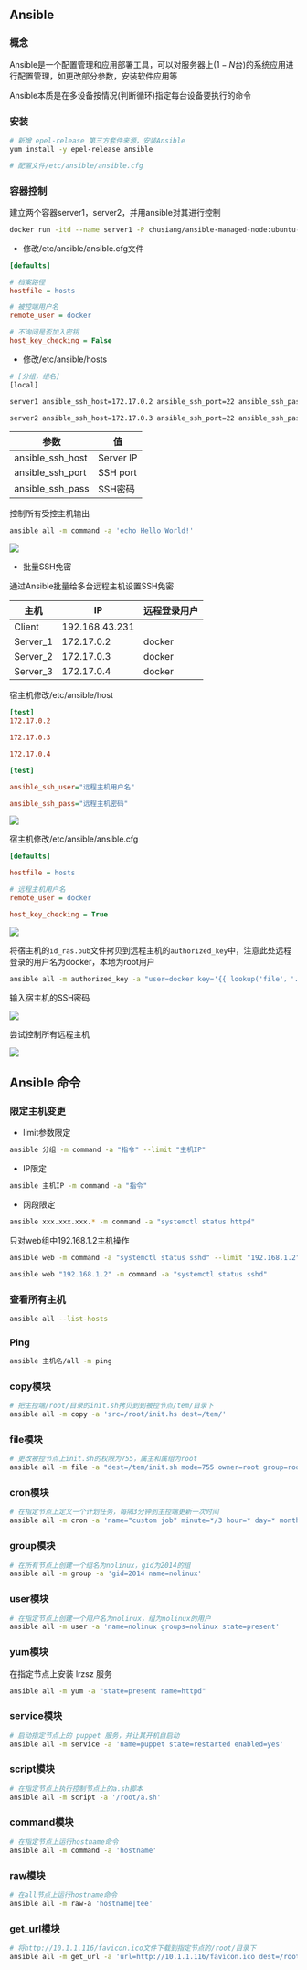 <!--
 * @Description: 
 * @Version: 1.0
 * @Author: DaLao
 * @Email: dalao_li@163.com
 * @Date: 2021-03-08 09:36:50
 * @LastEditors: dalao
 * @LastEditTime: 2022-04-17 09:31:56
-->


## Ansible


### 概念


Ansible是一个配置管理和应用部署工具，可以对服务器上($1-N$台)的系统应用进行配置管理，如更改部分参数，安装软件应用等

Ansible本质是在多设备按情况(判断循环)指定每台设备要执行的命令



### 安装

```sh
# 新增 epel-release 第三方套件来源，安装Ansible
yum install -y epel-release ansible

# 配置文件/etc/ansible/ansible.cfg
```



### 容器控制


建立两个容器server1，server2，并用ansible对其进行控制

```sh
docker run -itd --name server1 -P chusiang/ansible-managed-node:ubuntu-14.04
```

- 修改/etc/ansible/ansible.cfg文件

```ini
[defaults]

# 档案路径
hostfile = hosts

# 被控端用户名
remote_user = docker

# 不询问是否加入密钥
host_key_checking = False
```


- 修改/etc/ansible/hosts

```sh
# [分组，组名]
[local]

server1 ansible_ssh_host=172.17.0.2 ansible_ssh_port=22 ansible_ssh_pass=docker

server2 ansible_ssh_host=172.17.0.3 ansible_ssh_port=22 ansible_ssh_pass=docker
```

| 参数             | 值        |
| ---------------- | --------- |
| ansible_ssh_host | Server IP |
| ansible_ssh_port | SSH port  |
| ansible_ssh_pass | SSH密码   |

控制所有受控主机输出

```sh
ansible all -m command -a 'echo Hello World!'
```

![](https://cdn.hurra.ltd/img/20210308100822.png)


- 批量SSH免密

通过Ansible批量给多台远程主机设置SSH免密

| 主机     | IP             | 远程登录用户 |
| -------- | -------------- | ------------ |
| Client   | 192.168.43.231 |              |
| Server_1 | 172.17.0.2     | docker       |
| Server_2 | 172.17.0.3     | docker       |
| Server_3 | 172.17.0.4     | docker       |

 
宿主机修改/etc/ansible/host

```ini
[test]
172.17.0.2

172.17.0.3

172.17.0.4

[test]

ansible_ssh_user="远程主机用户名"

ansible_ssh_pass="远程主机密码"
```

![](https://cdn.hurra.ltd/img/20210310120137.png)

宿主机修改/etc/ansible/ansible.cfg

```ini
[defaults]

hostfile = hosts

# 远程主机用户名
remote_user = docker

host_key_checking = True
```

![](https://cdn.hurra.ltd/img/20210310120159.png)

将宿主机的`id_ras.pub`文件拷贝到远程主机的`authorized_key`中，注意此处远程登录的用户名为docker，本地为root用户

```sh
ansible all -m authorized_key -a "user=docker key='{{ lookup('file'，'.ssh/id_ras.pub') }}'" -k
```

输入宿主机的SSH密码

![](https://cdn.hurra.ltd/img/20210310115926.png)

尝试控制所有远程主机

![](https://cdn.hurra.ltd/img/20210310100850.png)



## Ansible 命令


### 限定主机变更


- limit参数限定

```sh
ansible 分组 -m command -a "指令" --limit "主机IP"
```


- IP限定

```sh
ansible 主机IP -m command -a "指令"
```


- 网段限定

```sh
ansible xxx.xxx.xxx.* -m command -a "systemctl status httpd"
```

只对web组中192.168.1.2主机操作

```sh
ansible web -m command -a "systemctl status sshd" --limit "192.168.1.2"

ansible web "192.168.1.2" -m command -a "systemctl status sshd"
```


### 查看所有主机

```sh
ansible all --list-hosts
```


### Ping

```sh
ansible 主机名/all -m ping
```


### copy模块

```sh
# 把主控端/root/目录的init.sh拷贝到到被控节点/tem/目录下
ansible all -m copy -a 'src=/root/init.hs dest=/tem/'
```


### file模块

```sh
# 更改被控节点上init.sh的权限为755，属主和属组为root
ansible all -m file -a "dest=/tem/init.sh mode=755 owner=root group=root"
```


### cron模块

```sh
# 在指定节点上定义一个计划任务，每隔3分钟到主控端更新一次时间
ansible all -m cron -a 'name="custom job" minute=*/3 hour=* day=* month=* weekday=* job="/usr/sbin/ntpdate 172.16.254.139"'
```


### group模块

```sh
# 在所有节点上创建一个组名为nolinux，gid为2014的组
ansible all -m group -a 'gid=2014 name=nolinux'
```


### user模块

```sh
# 在指定节点上创建一个用户名为nolinux，组为nolinux的用户
ansible all -m user -a 'name=nolinux groups=nolinux state=present'
```


### yum模块

在指定节点上安装 lrzsz 服务

```sh
ansible all -m yum -a "state=present name=httpd"
```


### service模块

```sh
# 启动指定节点上的 puppet 服务，并让其开机自启动
ansible all -m service -a 'name=puppet state=restarted enabled=yes'
```


### script模块

```sh
# 在指定节点上执行控制节点上的a.sh脚本
ansible all -m script -a '/root/a.sh'
```


### command模块

```sh
# 在指定节点上运行hostname命令
ansible all -m command -a 'hostname'
```


### raw模块

```sh
# 在all节点上运行hostname命令
ansible all -m raw-a 'hostname|tee'
```


### get_url模块

```sh
# 将http://10.1.1.116/favicon.ico文件下载到指定节点的/root/目录下
ansible all -m get_url -a 'url=http://10.1.1.116/favicon.ico dest=/root/'
```